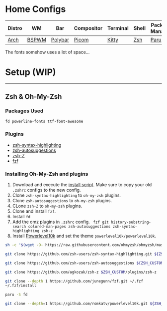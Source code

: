 # Home Configs

|Distro|WM|Bar|Compositor|Terminal|Shell|Package Manager|
|------|------|------|------|------|------|------|
|[Arch](https://archlinux.org/)|[BSPWM](https://github.com/baskerville/bspwm)|[Polybar](https://github.com/polybar/polybar)|[Picom](https://github.com/Arian8j2/picom)|[Kitty](https://github.com/kovidgoyal/kitty)|[Zsh](https://github.com/zsh-users/zsh)|[Paru](https://aur.archlinux.org/packages/paru)|

The fonts somehow uses a lot of space...
# Setup (WIP)
---
## Zsh & Oh-My-Zsh

### Packages Used
```sh
fd powerline-fonts ttf-font-awesome 
```
### Plugins
- [zsh-syntax-highlighting](https://github.com/zsh-users/zsh-syntax-highlighting)
- [zsh-autosuggestions](zsh-autosuggestions)
- [zsh-Z](https://github.com/agkozak/zsh-z)
- [fzf](https://github.com/junegunn/fzf)

### Installing Oh-My-Zsh and plugins
1. Download and execute the [install script](https://raw.githubusercontent.com/ohmyzsh/ohmyzsh/master/tools/install.sh). Make sure to copy your old `.zshrc` configs to the new config.
2. Clone `zsh-syntax-highlighting` to `oh-my-zsh` plugins.
3. Clone `zsh-autosuggestions` to `oh-my-zsh` plugins.
4. CLone `zsh-Z` to `oh-my-zsh` plugins.
5. Clone and install `fzf`.
6. Install `fd`
7. Add the omz plugins in `.zshrc` config. ` fzf git history-substring-search colored-man-pages zsh-autosuggestions zsh-syntax-highlighting zsh-z`
8. Install [Powerlevel10k](https://github.com/romkatv/powerlevel10k#oh-my-zsh) and set the theme `powerlevel10k/powerlevel10k`.

```sh
sh -c "$(wget -O- https://raw.githubusercontent.com/ohmyzsh/ohmyzsh/master/tools/install.sh)"

git clone https://github.com/zsh-users/zsh-syntax-highlighting.git ${ZSH_CUSTOM:-~/.oh-my-zsh/custom}/plugins/zsh-syntax-highlighting

git clone https://github.com/zsh-users/zsh-autosuggestions ${ZSH_CUSTOM:-~/.oh-my-zsh/custom}/plugins/zsh-autosuggestions

git clone https://github.com/agkozak/zsh-z $ZSH_CUSTOM/plugins/zsh-z

git clone --depth 1 https://github.com/junegunn/fzf.git ~/.fzf
~/.fzf/install

paru -S fd

git clone --depth=1 https://github.com/romkatv/powerlevel10k.git ${ZSH_CUSTOM:-$HOME/.oh-my-zsh/custom}/themes/powerlevel10k
```
